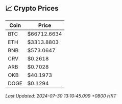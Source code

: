 ## 📈 Crypto Prices

| Coin | Price |
| ---- | ----- |
| BTC | $66712.6634 |
| ETH | $3313.8803 |
| BNB | $573.0647 |
| CRV | $0.2618 |
| ARB | $0.7028 |
| OKB | $40.1973 |
| DOGE | $0.1294 |

_Last Updated: 2024-07-30 13:10:45.099 +0800 HKT_
